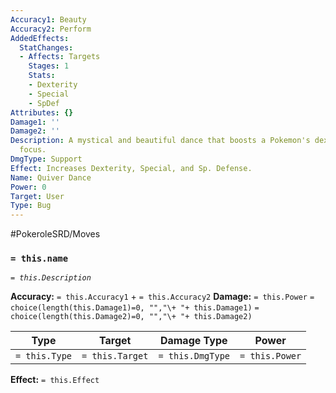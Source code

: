 ```yaml
---
Accuracy1: Beauty
Accuracy2: Perform
AddedEffects:
  StatChanges:
  - Affects: Targets
    Stages: 1
    Stats:
    - Dexterity
    - Special
    - SpDef
Attributes: {}
Damage1: ''
Damage2: ''
Description: A mystical and beautiful dance that boosts a Pokemon's dexterity and
  focus.
DmgType: Support
Effect: Increases Dexterity, Special, and Sp. Defense.
Name: Quiver Dance
Power: 0
Target: User
Type: Bug
---
```


#PokeroleSRD/Moves

### `= this.name` 
*`= this.Description`*

**Accuracy:** `= this.Accuracy1` + `= this.Accuracy2`
**Damage:** `= this.Power` `= choice(length(this.Damage1)=0, "","\+ "+ this.Damage1)` `= choice(length(this.Damage2)=0, "","\+ "+ this.Damage2)`

| Type          | Target          | Damage Type          | Power          |
| ------------- | --------------- | ---------------- | -------------- |
| `= this.Type` | `= this.Target` | `= this.DmgType` | `= this.Power` | 

**Effect:** `= this.Effect`